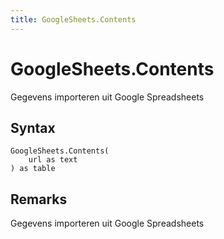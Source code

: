 ```yaml
---
title: GoogleSheets.Contents
---
```


# GoogleSheets.Contents


Gegevens importeren uit Google Spreadsheets


## Syntax

```powerquery
GoogleSheets.Contents(
    url as text
) as table
```


## Remarks

Gegevens importeren uit Google Spreadsheets



